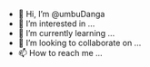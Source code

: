 - 👋 Hi, I’m @umbuDanga
- 👀 I’m interested in ...
- 🌱 I’m currently learning ...
- 💞️ I’m looking to collaborate on ...
- 📫 How to reach me ...

<!---
umbuDanga/umbuDanga is a ✨ special ✨ repository because its `README.md` (this file) appears on your GitHub profile.
You can click the Preview link to take a look at your changes.
--->
